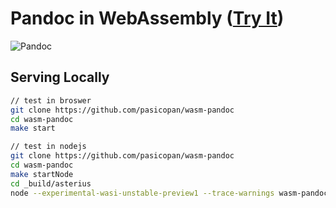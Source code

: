 Pandoc in WebAssembly ([Try It](https://y-taka-23.github.io/wasm-pandoc/))
====

![Pandoc](screenshot.png)

Serving Locally
----

```bash
// test in broswer
git clone https://github.com/pasicopan/wasm-pandoc
cd wasm-pandoc
make start

// test in nodejs
git clone https://github.com/pasicopan/wasm-pandoc
cd wasm-pandoc
make startNode
cd _build/asterius
node --experimental-wasi-unstable-preview1 --trace-warnings wasm-pandoc.mjs
```
